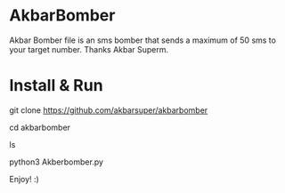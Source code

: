 # AkbarBomber
Akbar Bomber file is an sms bomber that sends a maximum of 50 sms to your target number.
Thanks Akbar Superm.

# Install & Run
git clone https://github.com/akbarsuper/akbarbomber

cd akbarbomber

ls

python3 Akberbomber.py

Enjoy! :)
